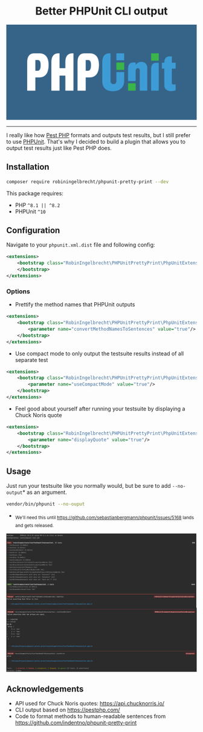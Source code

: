 <h1 align="center">Better PHPUnit CLI output</h1>

<p align="center">
	<img src="readme/phpunit.png" alt="PHPUnit">
</p>

---

I really like how [Pest PHP](https://pestphp.com/) formats and outputs test results, 
but I still prefer to use [PHPUnit](https://phpunit.de/). 
That's why I decided to build a plugin that allows you to output test results just like Pest PHP does.

## Installation

```bash
composer require robiningelbrecht/phpunit-pretty-print --dev
```

This package requires:
* PHP `^8.1 || ^8.2`
* PHPUnit `^10`

## Configuration

Navigate to your `phpunit.xml.dist` file and following config:

```xml
<extensions>
    <bootstrap class="RobinIngelbrecht\PHPUnitPrettyPrint\PhpUnitExtension">
    </bootstrap>
</extensions>
```

### Options

* Prettify the method names that PHPUnit outputs

```xml
<extensions>
    <bootstrap class="RobinIngelbrecht\PHPUnitPrettyPrint\PhpUnitExtension">
        <parameter name="convertMethodNamesToSentences" value="true"/>
    </bootstrap>
</extensions>
```

* Use compact mode to only output the testsuite results instead of all separate test

```xml
<extensions>
    <bootstrap class="RobinIngelbrecht\PHPUnitPrettyPrint\PhpUnitExtension">
        <parameter name="useCompactMode" value="true"/>
    </bootstrap>
</extensions>
```

* Feel good about yourself after running your testsuite by displaying a Chuck Noris quote

```xml
<extensions>
    <bootstrap class="RobinIngelbrecht\PHPUnitPrettyPrint\PhpUnitExtension">
        <parameter name="displayQuote" value="true"/>
    </bootstrap>
</extensions>
```

## Usage

Just run your testsuite like you normally would, but be sure to add `--no-output`* as an argument.

```bash
vendor/bin/phpunit --no-ouput
```

* <sub>We'll need this until https://github.com/sebastianbergmann/phpunit/issues/5168 lands and gets released.</sub>

<p align="center">
	<img src="readme/example.png" alt="Example">
</p>

## Acknowledgements

* API used for Chuck Noris quotes: https://api.chucknorris.io/
* CLI output based on https://pestphp.com/
* Code to format methods to human-readable sentences from https://github.com/indentno/phpunit-pretty-print

